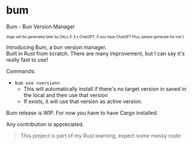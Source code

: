 # bum
Bum - Bun Version Manager

<sup><sub>(logo will be generated later by DALL-E 3 x ChatGPT, if you have ChatGPT Plus, please generate for me! )</sup></sub>

Introducing Bum, a bun version manager.  
Built in Rust from scratch.
There are many improvement, but I can say it's really fast to use!

Commands:
- `bum use <version>`
   - This will automatically install if there's no target version in saved in the local and then use that version
   - If exists, it will use that version as active version.

Bum release is WIP. For now you have to have Cargo installed.

Any contribution is appreciated.

> This project is part of my Rust learning, expect some messy code
